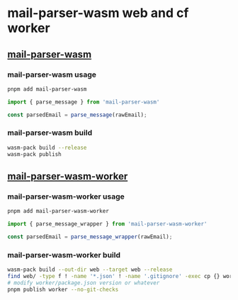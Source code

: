 # mail-parser-wasm web and cf worker

## [mail-parser-wasm](https://www.npmjs.com/package/mail-parser-wasm)

### mail-parser-wasm usage

```bash
pnpm add mail-parser-wasm
```

```js
import { parse_message } from 'mail-parser-wasm'

const parsedEmail = parse_message(rawEmail);
```

### mail-parser-wasm build

```bash
wasm-pack build --release
wasm-pack publish
```

## [mail-parser-wasm-worker](https://www.npmjs.com/package/mail-parser-wasm-worker)

### mail-parser-wasm-worker usage

```bash
pnpm add mail-parser-wasm-worker
```

```js
import { parse_message_wrapper } from 'mail-parser-wasm-worker'

const parsedEmail = parse_message_wrapper(rawEmail);
```

### mail-parser-wasm-worker build

```bash
wasm-pack build --out-dir web --target web --release
find web/ -type f ! -name '*.json' ! -name '.gitignore' -exec cp {} worker/ \;
# modify worker/package.json version or whatever
pnpm publish worker --no-git-checks
```
